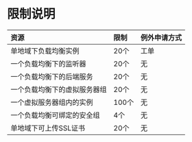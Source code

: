 # 限制说明

| 资源	| 限制	| 例外申请方式 |
| :- | :- | :- |
|单地域下负载均衡实例	|20个	|工单|
|一个负载均衡下的监听器	|20个	|无|
|一个负载均衡下的后端服务	|20个	|无|
|一个负载均衡下的虚拟服务器组	|20个	|无|
|一个虚拟服务器组内的实例	|100个	|无|
|一个负载均衡可绑定的安全组	|4个	|无|
|单地域下可上传SSL证书	|20个|	无|
